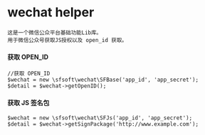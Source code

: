# wechat helper
    这是一个微信公众平台基础功能Lib库。
    用于微信公众号获取JS授权以及 open_id 获取。


#### 获取 OPEN_ID
    //获取 OPEN_ID
    $wechat = new \sfsoft\wechat\SFBase('app_id', 'app_secret');
    $detail = $wechat->getOpenID();

#### 获取 JS 签名包
    $wechat = new \sfsoft\wechat\SFJs('app_id', 'app_secret');
    $detail = $wechat->getSignPackage('http://www.example.com');


